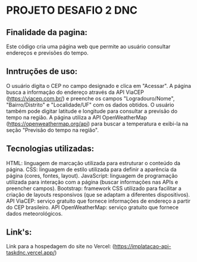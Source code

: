 # PROJETO DESAFIO 2 DNC

## Finalidade da pagina:
Este código cria uma página web que permite ao usuário consultar endereços e previsões do tempo.

## Inntruções de uso:
O usuário digita o CEP no campo designado e clica em "Acessar".
A página busca a informação do endereço através da API ViaCEP (https://viacep.com.br/) e preenche os campos "Logradouro/Nome", "Bairro/Distrito" e "Localidade/UF" com os dados obtidos.
O usuário também pode digitar latitude e longitude para consultar a previsão do tempo na região. A página utiliza a API OpenWeatherMap (https://openweathermap.org/api) para buscar a temperatura e exibi-la na seção "Previsão do tempo na região".


## Tecnologias utilizadas:
HTML: linguagem de marcação utilizada para estruturar o conteúdo da página.
CSS: linguagem de estilo utilizada para definir a aparência da página (cores, fontes, layout).
JavaScript: linguagem de programação utilizada para interação com a página (buscar informações nas APIs e preencher campos).
Bootstrap: framework CSS utilizado para facilitar a criação de layouts responsivos (que se adaptam a diferentes dispositivos).
API ViaCEP: serviço gratuito que fornece informações de endereço a partir do CEP brasileiro.
API OpenWeatherMap: serviço gratuito que fornece dados meteorológicos.

## Link's:
Link para a hospedagem do site no Vercel: (https://implatacao-api-taskdnc.vercel.app/)
